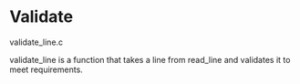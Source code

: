 Validate
===========
validate_line.c

validate_line is a function that takes a line from read_line and validates it to meet requirements.

